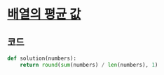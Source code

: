 # [배열의 평균 값](https://school.programmers.co.kr/learn/courses/30/lessons/120817)

## 코드
```python
def solution(numbers):
    return round(sum(numbers) / len(numbers), 1)
```